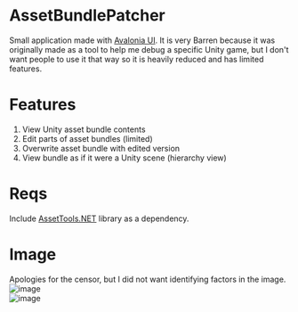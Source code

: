 # AssetBundlePatcher

Small application made with [Avalonia UI](https://github.com/avaloniaui/avalonia).
It is very Barren because it was originally made as a tool to help me debug a specific Unity game, but I don't want people to use it that way so it is heavily reduced and has limited features.

# Features

1. View Unity asset bundle contents
2. Edit parts of asset bundles (limited)
3. Overwrite asset bundle with edited version
4. View bundle as if it were a Unity scene (hierarchy view)

# Reqs

Include [AssetTools.NET](https://github.com/nesrak1/AssetsTools.NET) library as a dependency.

# Image
Apologies for the censor, but I did not want identifying factors in the image.
![image](https://github.com/user-attachments/assets/7c6084ac-8422-4327-87a7-48f972f5acb8)\
![image](https://github.com/user-attachments/assets/3d153642-3031-4e1d-a8d2-251e465d41f7)
